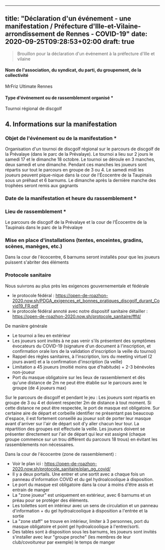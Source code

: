 

---
title: "Déclaration d'un événement - une manifestation / Préfecture d'Ille-et-Vilaine-arrondissement de Rennes - COVID-19"
date: 2020-09-25T09:28:53+02:00
draft: true
---

> Brouillon pour la déclaration d'un événement à la préfecture d'Ille et vilaine 

#### Nom de l'association, du syndicat, du parti, du groupement, de la collectivité
MrFriz Ultimate Rennes

#### Type d'événement ou de rassemblement organisé *
Tournoi régional de discgolf


## 4. Informations sur la manifestation

### Objet de l'événement ou de la manifestation *

Organisation d'un tournoi de discgolf régional sur le parcours de discgolf de la Prévalaye (dans le parc de la Prévalaye).
Le tournoi a lieu sur 2 jours le samedi 17 et le dimanche 18 octobre.
Le tournoi se déroule en 3 manches, deux samedi et une dimanche.
Pendant ces manches les joueurs sont répartis sur tout le parcours en groupe de 3 ou 4.
Le samedi midi les joueurs peuvent pique-nique dans la cour de l'Écocentre de la Taupinais sous un préhaut et 6 barnums.
Le dimanche après la dernière manche des trophées seront remis aux gagnants
	
	

### Date de la manifestation et heure du rassemblement *

### Lieu de rassemblement *
Le parcours de discgolf de la Prévalaye et la cour de l'Écocentre de la Taupinais dans le parc de la Prévalaye




### Mise en place d'installations (tentes, enceintes, gradins, scènes, manèges, etc.)

Dans la cour de l'écocentre, 6 barnums seront installés pour que les joueurs puissent s'abriter des éléments

### Protocole sanitaire
Nous suivrons au plus près les exigences gouvernementale et fédérale 

 - le protocole fédéral : https://open-de-roazhon-2020.now.sh/PDGA_exigences_et_bonnes_pratiques_discgolf_durant_Covid19_FR.pdf
 - le protocole fédéral annoté avec notre dispositif sanitaire détailler : https://open-de-roazhon-2020.now.sh/protocole_sanitaire/fffd/

De manière générale
 - Le tournoi a lieu en extérieur
 - Les joueurs sont invités à ne pas venir s'ils présentent des symptômes évocateurs du COVID-19 (signature d'un document à l'inscription, et confirmation orale lors de la validation d'inscription la veille du tournoi)
 - Rappel des règles sanitaires, à l'inscription, lors du meeting virtuel (2 jours avant) et a la confirmation d'inscription (la veille)
 - Limitation a 45 joueurs (moitié moins que d'habitude) + 2-3 bénévoles non-joueur
 - Port du masque obligatoire sur les lieux de rassemblement et dès qu'une distance de 2m ne peut être établie sur le parcours avec le groupe (de 4 joueurs max)

Sur le parcours de discgolf et pendant le jeu :
Les joueurs sont répartis en groupe de 3 ou 4 et doivent respecter 2m de distance à tout moment. Si cette distance ne peut être respectée, le port de masque est obligatoire. Sur certaine aire de départ et corbeille identifier ne présentant pas beaucoup d'espace, il est fortement conseillé au joueur soit de porter leur masque avant d'arriver sur l'air de départ soit d'y aller chacun leur tour.
La répartition des groupes est effectuée la veille. Les joueurs doivent se présenter directement sur l'air de départ qui leur est assigné (chaque groupe commence sur un trou différent du parcours 18 trous) en évitant les rassemblements non nécessaires.

Dans la cour de l'écocentre (zone de rassemblement) :
 - Voir le plan ici : https://open-de-roazhon-2020.now.sh/protocole_sanitaire/plan_qg_covid/
 - Il y a deux portails. Une entrer et une sortit avec a chaque fois un panneau d'information COVID et du gel hydroalcoolique à disposition.
 - Le port du masque est obligatoire dans la cour à moins d'être assis et entrain de manger
 - La "zone joueur" est uniquement en extérieur, avec 6 barnums et  un préau pour se protéger des éléments.
 - Les toilettes sont en intérieur avec un sens de circulation et un panneau d'information + du gel hydroalcoolique à disposition a l'entrée et la sortie
 - La "zone staff" se trouve en intérieur, limiter à 3 personnes, port du masque obligatoire et point gel hydroalcoolique à l'entrer/sorti.
 - Des tables sont à disposition sous les barnums, les joueurs sont invités s'installer avec leur "groupe proche" (les membres de leur club/covoitureur par exemple) le temps de manger






